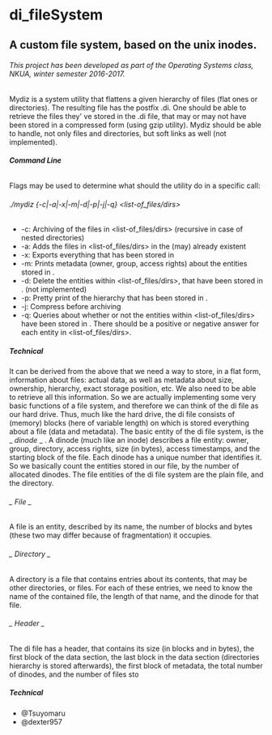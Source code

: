 # di_fileSystem

## A custom file system, based on the unix inodes.
###### This project has been developed as part of the Operating Systems class, NKUA, winter semester 2016-2017.

Mydiz is a system utility that flattens a given hierarchy of files (flat ones or directories). The resulting file has the postfix .di.
One should be able to retrieve the files they' ve stored in the .di file, that may or may not have been stored in a compressed form (using gzip utility).
Mydiz should be able to handle, not only files and directories, but soft links as well (not implemented).

###### **Command Line**
Flags may be used to determine what should the utility do in a specific call:
###### ./mydiz {-c|-a|-x|-m|-d|-p|-j|-q} <archive-file> <list-of_files/dirs>
  
 
* -c: Archiving of the files in <list-of_files/dirs> (recursive in case of nested directories)
* -a: Adds the files in <list-of_files/dirs> in the (may) already existent <archive-file>
* -x: Exports everything that has been stored in <archive-file>
* -m: Prints metadata (owner, group, access rights) about the entities stored in <archive-file>.
* -d: Delete the entities within <list-of_files/dirs>, that have been stored in <archive-file>. (not implemented)
* -p: Pretty print of the hierarchy that has been stored in <archive-file>.
* -j: Compress before archiving
* -q: Queries about whether or not the entities within <list-of_files/dirs> have been stored in <archive-file>.
    There should be a positive or negative answer for each entity in <list-of_files/dirs>.

##### **Technical**

It can be derived from the above that we need a way to store, in a flat form, information about files: actual data, as well as metadata about size, ownership, hierarchy, exact storage position, etc. We also need to be able to retrieve all this information. So we are actually implementing some very basic functions of a file system, and therefore we can think of the di file as our hard drive. Thus, much like the hard drive, the di file consists of (memory) blocks (here of variable length) on which is stored everything about a file (data and metadata).
The basic entity of the di file system, is the _ _dinode_ _ . A dinode (much like an inode) describes a file entity:
owner, group, directory, access rights, size (in bytes), access timestamps, and the starting block of the file. Each dinode has a unique
number that identifies it. So we basically count the entities stored in our file, by the number of allocated dinodes.
The file entities of the di file system are the plain file, and the directory.
###### _ _File_ _
A file is an entity, described by its name, the number of blocks and bytes (these two may differ because of fragmentation) it occupies.

###### _ _Directory_ _
A directory is a file that contains entries about its contents, that may be other directories, or files. For each of these entries, we need to know
the name of the contained file, the length of that name, and the dinode for that file.

###### _ _Header_ _
The di file has a header, that contains its size (in blocks and in bytes), the first block of the data section, the last block in the data section
(directories hierarchy is stored afterwards), the first block of metadata, the total number of dinodes, and the number of files sto


##### **Technical**
* @Tsuyomaru
* @dexter957

